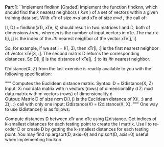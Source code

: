 **Part 1**: 
``Implement findknn [Graded]
Implement the function findknn, which should find the  𝑘  nearest neighbors ( 𝑘≤𝑛 ) of a set of vectors within a given training data set. With xTr of size  𝑛×𝑑  and xTe of size  𝑚×𝑑 , the call of:

[I, D] = findknn(xTr, xTe, k)
should result in two matrices I and D, both of dimensions  𝑘×𝑚 , where  𝑚  is the number of input vectors in xTe. The matrix I[i, j] is the index of the  𝑖𝑡ℎ  nearest neighbor of the vector xTe[j, :].

So, for example, if we set i = I(1, 3), then xTr[i, :] is the first nearest neighbor of vector xTe[3, :]. The second matrix D returns the corresponding distances. So D[i, j] is the distance of xTe[j, :] to its  𝑖𝑡ℎ  nearest neighbor.

l2distance(X, Z) from the last exercise is readily available to you with the following specification:

"""
Computes the Euclidean distance matrix.
Syntax: D = l2distance(X, Z)
Input:
    X: nxd data matrix with n vectors (rows) of dimensionality d
    Z: mxd data matrix with m vectors (rows) of dimensionality d    
Output:
    Matrix D of size nxm
        D(i, j) is the Euclidean distance of X(i, :) and Z(j, :)
call with only one input: l2distance(X) = l2distance(X, X).
"""
One way to use l2distance() is as follows:

Compute distances D between xTr and xTe using l2distance.
Get indices of k-smallest distances for each testing point to create the I matrix.
Use I to re-order D or create D by getting the k-smallest distances for each testing point.
You may find np.argsort(D, axis=0) and np.sort(D, axis=0) useful when implementing findknn.